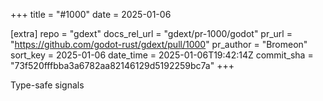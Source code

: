 +++
title = "#1000"
date = 2025-01-06

[extra]
repo = "gdext"
docs_rel_url = "gdext/pr-1000/godot"
pr_url = "https://github.com/godot-rust/gdext/pull/1000"
pr_author = "Bromeon"
sort_key = 2025-01-06
date_time = 2025-01-06T19:42:14Z
commit_sha = "73f520fffbba3a6782aa82146129d5192259bc7a"
+++

Type-safe signals
